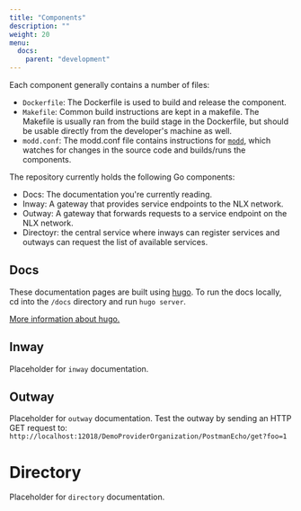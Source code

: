 ```yaml
---
title: "Components"
description: ""
weight: 20
menu:
  docs:
    parent: "development"
---
```


Each component generally contains a number of files:

- `Dockerfile`: The Dockerfile is used to build and release the component.
- `Makefile`: Common build instructions are kept in a makefile. The Makefile is usually ran from the build stage in the Dockerfile, but should be usable directly from the developer's machine as well.
- `modd.conf`: The modd.conf file contains instructions for [`modd`](https://github.com/cortesi/modd), which watches for changes in the source code and builds/runs the components.

The repository currently holds the following Go components:

- Docs: The documentation you're currently reading.
- Inway: A gateway that provides service endpoints to the NLX network.
- Outway: A gateway that forwards requests to a service endpoint on the NLX network.
- Directoyr: the central service where inways can register services and outways can request the list of available services.

## Docs
These documentation pages are built using [hugo](https://gohugo.io).
To run the docs locally, cd into the `/docs` directory and run `hugo server`.

[More information about hugo.](https://gohugo.io/documentation/)

## Inway
Placeholder for `inway` documentation.

## Outway
Placeholder for `outway` documentation.
Test the outway by sending an HTTP GET request to: `http://localhost:12018/DemoProviderOrganization/PostmanEcho/get?foo=1`

# Directory
Placeholder for `directory` documentation.